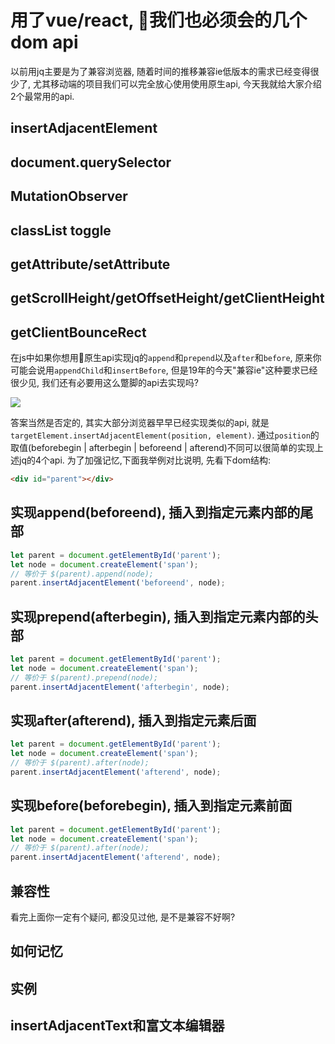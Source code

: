 # 用了vue/react, 🚀我们也必须会的几个dom api

以前用jq主要是为了兼容浏览器, 随着时间的推移兼容ie低版本的需求已经变得很少了, 尤其移动端的项目我们可以完全放心使用使用原生api, 今天我就给大家介绍2个最常用的api.

## insertAdjacentElement

## document.querySelector

## MutationObserver

## classList toggle

## getAttribute/setAttribute

## getScrollHeight/getOffsetHeight/getClientHeight


## getClientBounceRect

在js中如果你想用🚀原生api实现jq的`append`和`prepend`以及`after`和`before`, 原来你可能会说用`appendChild`和`insertBefore`, 但是19年的今天"兼容ie"这种要求已经很少见, 我们还有必要用这么蹩脚的api去实现吗?

![](https://ws1.sinaimg.cn/large/005IQkzXly1g6vixkn5p1j30z908qdhd.jpg)

答案当然是否定的, 其实大部分浏览器早早已经实现类似的api, 就是`targetElement.insertAdjacentElement(position, element)`. 通过`position`的取值(beforebegin | afterbegin | beforeend | afterend)不同可以很简单的实现上述jq的4个api.
为了加强记忆,下面我举例对比说明,  先看下dom结构:
```html
<div id="parent"></div>
```

## 实现append(beforeend), 插入到指定元素内部的尾部

```javascript
let parent = document.getElementById('parent');
let node = document.createElement('span');
// 等价于 $(parent).append(node);
parent.insertAdjacentElement('beforeend', node);
```

## 实现prepend(afterbegin), 插入到指定元素内部的头部

```javascript
let parent = document.getElementById('parent');
let node = document.createElement('span');
// 等价于 $(parent).prepend(node);
parent.insertAdjacentElement('afterbegin', node);
```


## 实现after(afterend), 插入到指定元素后面

```javascript
let parent = document.getElementById('parent');
let node = document.createElement('span');
// 等价于 $(parent).after(node);
parent.insertAdjacentElement('afterend', node);
```

## 实现before(beforebegin), 插入到指定元素前面
```javascript
let parent = document.getElementById('parent');
let node = document.createElement('span');
// 等价于 $(parent).after(node);
parent.insertAdjacentElement('afterend', node);
```


## 兼容性
看完上面你一定有个疑问, 都没见过他, 是不是兼容不好啊?

## 如何记忆

## 实例


## insertAdjacentText和富文本编辑器
